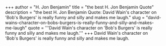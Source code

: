 +++
author = "H. Jon Benjamin"
title = "the best H. Jon Benjamin Quote"
description = "the best H. Jon Benjamin Quote: David Wain's character on 'Bob's Burgers' is really funny and silly and makes me laugh."
slug = "david-wains-character-on-bobs-burgers-is-really-funny-and-silly-and-makes-me-laugh"
quote = '''David Wain's character on 'Bob's Burgers' is really funny and silly and makes me laugh.'''
+++
David Wain's character on 'Bob's Burgers' is really funny and silly and makes me laugh.
